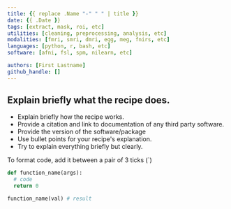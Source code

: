 ```yaml
---
title: {{ replace .Name "-" " " | title }}
date: {{ .Date }}
tags: [extract, mask, roi, etc]
utilities: [cleaning, preprocessing, analysis, etc]
modalities: [fmri, smri, dmri, egg, meg, fnirs, etc]
languages: [python, r, bash, etc]
software: [afni, fsl, spm, nilearn, etc]

authors: [First Lastname]
github_handle: []
---
```


## Explain briefly what the recipe does.

- Explain briefly how the recipe works.
- Provide a citation and link to documentation of any third party software.
- Provide the version of the software/package
- Use bullet points for your recipe's explanation.
- Try to explain everything briefly but clearly.

To format code, add it between a pair of 3 ticks (`)

```py
def function_name(args):
  # code
  return 0
```


```py
function_name(val) # result
```

